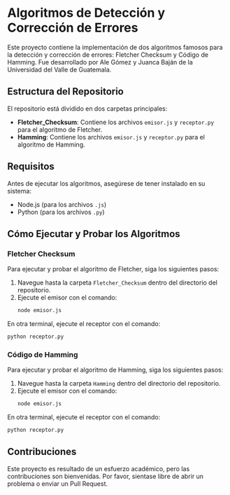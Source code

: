 # Algoritmos de Detección y Corrección de Errores
Este proyecto contiene la implementación de dos algoritmos famosos para la detección y corrección de errores: Fletcher Checksum y Código de Hamming. 
Fue desarrollado por Ale Gómez y Juanca Baján de la Universidad del Valle de Guatemala.

## Estructura del Repositorio
El repositorio está dividido en dos carpetas principales:
- **Fletcher_Checksum**: Contiene los archivos `emisor.js` y `receptor.py` para el algoritmo de Fletcher.
- **Hamming**: Contiene los archivos `emisor.js` y `receptor.py` para el algoritmo de Hamming.

## Requisitos
Antes de ejecutar los algoritmos, asegúrese de tener instalado en su sistema:
- Node.js (para los archivos `.js`)
- Python (para los archivos `.py`)

## Cómo Ejecutar y Probar los Algoritmos

### Fletcher Checksum
Para ejecutar y probar el algoritmo de Fletcher, siga los siguientes pasos:

1. Navegue hasta la carpeta `Fletcher_Checksum` dentro del directorio del repositorio.
2. Ejecute el emisor con el comando:
   ```bash
   node emisor.js
   
En otra terminal, ejecute el receptor con el comando:
  ```bash
  python receptor.py
```

### Código de Hamming
Para ejecutar y probar el algoritmo de Hamming, siga los siguientes pasos:

1. Navegue hasta la carpeta `Hamming` dentro del directorio del repositorio.
2. Ejecute el emisor con el comando:
   ```bash
   node emisor.js
   
En otra terminal, ejecute el receptor con el comando:
  ```bash
  python receptor.py
```


## Contribuciones
Este proyecto es resultado de un esfuerzo académico, pero las contribuciones son bienvenidas. Por favor, sientase libre de abrir un problema o enviar un Pull Request.
